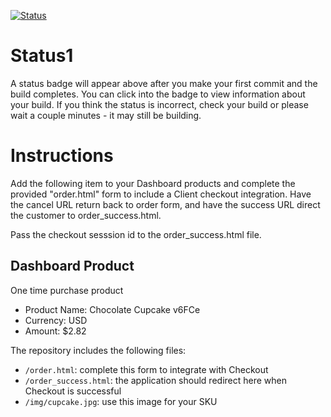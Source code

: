 [![Status](https://img.shields.io/badge/status-SUBMITTABLE%20COMMIT:%203a59f4d2d003e46e9fc12ded7359127a42519154-brightgreen.svg)](https://github.com/raysaavedra-work/bakery_scaffold_cfkcFaUNyAYg1tJP/commit/3a59f4d2d003e46e9fc12ded7359127a42519154)



# Status1

A status badge will appear above after you make your first commit and the build completes. You can click into the badge to view information about your build. If you think the status is incorrect, check your build or please wait a couple minutes - it may still be building.

# Instructions

Add the following item to your Dashboard products and complete the provided "order.html" form to include a Client checkout integration. Have the cancel URL return back to order form, and have the success URL direct the customer to order_success.html.

Pass the checkout sesssion id to the order_success.html file.

## Dashboard Product
One time purchase product
* Product Name: Chocolate Cupcake v6FCe
* Currency: USD
* Amount: $2.82

The repository includes the following files:
* `/order.html`: complete this form to integrate with Checkout
* `/order_success.html`: the application should redirect here when Checkout is successful
* `/img/cupcake.jpg`: use this image for your SKU
